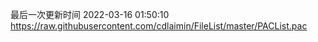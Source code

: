 最后一次更新时间 2022-03-16 01:50:10
https://raw.githubusercontent.com/cdlaimin/FileList/master/PACList.pac


